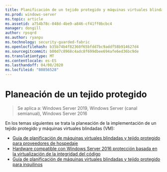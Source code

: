 ```yaml
---
title: Planificación de un tejido protegido y máquinas virtuales blindadas
ms.prod: windows-server
ms.topic: article
ms.assetid: a754b78c-048d-4be9-a846-cf41ff0bcbc4
manager: dongill
author: rpsqrd
ms.author: ryanpu
ms.technology: security-guarded-fabric
ms.openlocfilehash: b35b74b4f82360f65bfdd7bc9addf58b914627d4
ms.sourcegitcommit: b00d7c8968c4adc8f699dbee694afe6ed36bc9de
ms.translationtype: MT
ms.contentlocale: es-ES
ms.lasthandoff: 04/08/2020
ms.locfileid: "80856528"
---
```

# <a name="planning-a-guarded-fabric"></a>Planeación de un tejido protegido

>Se aplica a: Windows Server 2019, Windows Server (canal semianual), Windows Server 2016

En los temas siguientes se trata la planeación de la implementación de un tejido protegido y máquinas virtuales blindadas (VM):

- [Guía de planificación de máquinas virtuales blindadas y tejido protegido para proveedores de hospedaje](guarded-fabric-planning-for-hosters.md) 
- [Hardware compatible con Windows Server 2016 protección basada en la virtualización de la integridad del código](guarded-fabric-compatible-hardware-with-virtualization-based-protection-of-code-integrity.md)
- [Guía de planificación de máquinas virtuales blindadas y tejido protegido para inquilinos](guarded-fabric-shielded-vm-planning-for-tenants.md)
